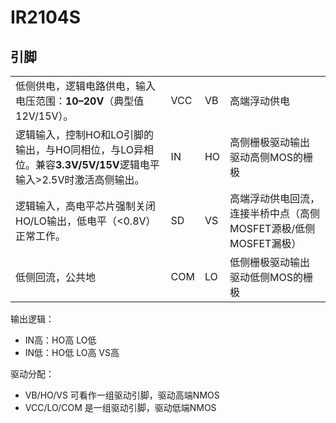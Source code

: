 # IR2104S

## 引脚

|                                                              |      |      |                                                              |
| ------------------------------------------------------------ | ---- | ---- | ------------------------------------------------------------ |
| 低侧供电，逻辑电路供电，输入电压范围：**10–20V**（典型值12V/15V）。 | VCC  | VB   | 高端浮动供电                                                 |
| 逻辑输入，控制HO和LO引脚的输出，与HO同相位，与LO异相位。兼容**3.3V/5V/15V**逻辑电平 输入>2.5V时激活高侧输出。 | IN   | HO   | 高侧栅极驱动输出 驱动高侧MOS的栅极                           |
| 逻辑输入，高电平芯片强制关闭HO/LO输出，低电平（<0.8V）正常工作。 | SD   | VS   | 高端浮动供电回流，连接半桥中点（高侧MOSFET源极/低侧MOSFET漏极） |
| 低侧回流，公共地                                             | COM  | LO   | 低侧栅极驱动输出 驱动低侧MOS的栅极                           |

输出逻辑：

- IN高：HO高 LO低
- IN低：HO低 LO高 VS高

驱动分配：

- VB/HO/VS 可看作一组驱动引脚，驱动高端NMOS
- VCC/LO/COM 是一组驱动引脚，驱动低端NMOS